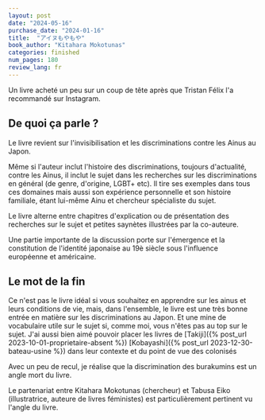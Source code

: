 ```yaml
---
layout: post
date: "2024-05-16"
purchase_date: "2024-01-16"
title:  "アイヌもやもや"
book_author: "Kitahara Mokotunas"
categories: finished
num_pages: 180
review_lang: fr
---
```


Un livre acheté un peu sur un coup de tête après que Tristan Félix l'a recommandé sur Instagram.

## De quoi ça parle ?

Le livre revient sur l'invisibilisation et les discriminations contre les Ainus au Japon.

Même si l'auteur inclut l'histoire des discriminations, toujours d'actualité, contre les Ainus, il inclut le sujet dans les recherches sur les discriminations en général (de genre, d'origine, LGBT+ etc). Il tire ses exemples dans tous ces domaines mais aussi son expérience personnelle et son histoire familiale, étant lui-même Ainu et chercheur spécialiste du sujet.

Le livre alterne entre chapitres d'explication ou de présentation des recherches sur le sujet et petites saynètes illustrées par la co-auteure.

Une partie importante de la discussion porte sur l'émergence et la constitution de l'identité japonaise au 19è siècle sous l'influence européenne et américaine.

## Le mot de la fin

Ce n'est pas le livre idéal si vous souhaitez en apprendre sur les ainus et leurs conditions de vie, mais, dans l'ensemble, le livre est une très bonne entrée en matière sur les discriminations au Japon. Et une mine de vocabulaire utile sur le sujet si, comme moi, vous n'êtes pas au top sur le sujet. J'ai aussi bien aimé pouvoir placer les livres de [Takiji]({% post_url 2023-10-01-proprietaire-absent %}) [Kobayashi]({% post_url 2023-12-30-bateau-usine %}) dans leur contexte et du point de vue des colonisés

Avec un peu de recul, je réalise que la discrimination des burakumins est un angle mort du livre.

Le partenariat entre Kitahara Mokotunas (chercheur) et Tabusa Eiko (illustratrice, auteure de livres féministes) est particulièrement pertinent vu l'angle du livre.